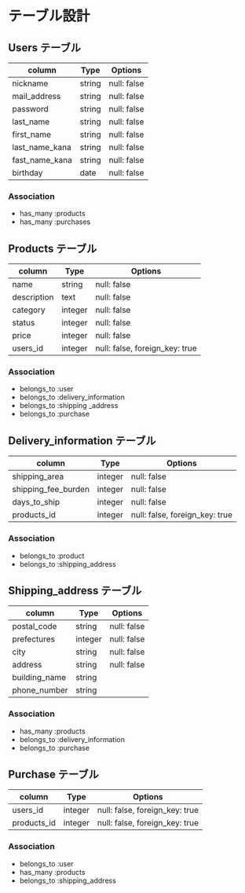 # テーブル設計

## Users テーブル

| column          | Type   | Options     |
|-----------------|--------|-------------|
| nickname        | string | null: false |
| mail_address    | string | null: false |
| password        | string | null: false |
| last_name       | string | null: false |
| first_name      | string | null: false |
| last_name_kana  | string | null: false |
| fast_name_kana  | string | null: false |
| birthday        | date   | null: false |


### Association

- has_many   :products
- has_many   :purchases

## Products テーブル

| column               | Type    | Options                        |
|----------------------|---------|--------------------------------|
| name                 | string  | null: false                    |
| description          | text    | null: false                    |
| category             | integer | null: false                    |
| status               | integer | null: false                    |
| price                | integer | null: false                    |
| users_id             | integer | null: false, foreign_key: true |

### Association

- belongs_to :user
- belongs_to :delivery_information
- belongs_to :shipping _address
- belongs_to :purchase

## Delivery_information テーブル

| column               | Type    | Options                        |
|----------------------|---------|--------------------------------|
| shipping_area        | integer | null: false                    |
| shipping_fee_burden  | integer | null: false                    |
| days_to_ship         | integer | null: false                    |
| products_id          | integer | null: false, foreign_key: true |

### Association

- belongs_to :product
- belongs_to :shipping_address

## Shipping_address テーブル

| column               | Type    | Options                        |
|----------------------|---------|--------------------------------|
| postal_code          | string  | null: false                    |
| prefectures          | integer | null: false                    |
| city                 | string  | null: false                    |
| address              | string  | null: false                    |
| building_name        | string  |                                |
| phone_number         | string  |                                |

### Association

- has_many   :products
- belongs_to :delivery_information
- belongs_to :purchase

## Purchase テーブル

| column               | Type    | Options                        |
|----------------------|---------|--------------------------------|
| users_id             | integer | null: false, foreign_key: true |
| products_id          | integer | null: false, foreign_key: true |

### Association

- belongs_to :user
- has_many   :products
- belongs_to :shipping_address


